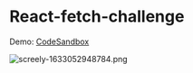 # React-fetch-challenge

Demo: [CodeSandbox](https://codesandbox.io/s/github/LihaoWang/react-fetch-challenge)

![screely-1633052948784.png](https://i.loli.net/2021/10/01/PHoTdpbgszjcX82.png)
